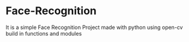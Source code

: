 # Face-Recognition
It is a simple Face Recognition Project made with python using open-cv build in functions and modules
